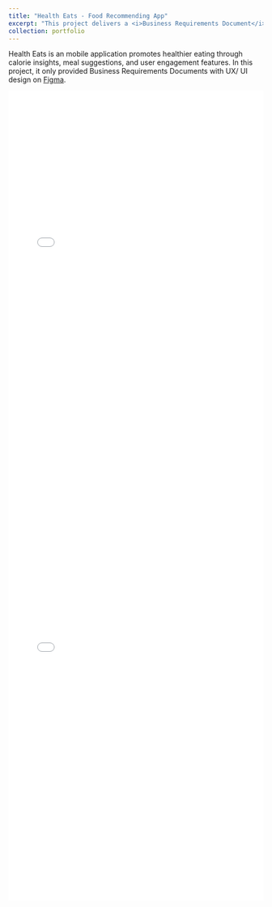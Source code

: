 ```yaml
---
title: "Health Eats - Food Recommending App"
excerpt: "This project delivers a <i>Business Requirements Document</i> for a mobile app that promotes healthier eating through calorie insights, meal suggestions, and user engagement features for busy individuals. <br/>"
collection: portfolio
---
```


Health Eats is an mobile application promotes healthier eating through calorie insights, meal suggestions, and user engagement features. In this project, it only provided Business Requirements Documents with UX/ UI design on [Figma](<https://www.figma.com/design/47er1kN4yTiJTJ9I6muEUK/Health-Eats-(Mobile-App)?node-id=427-2280&t=Lm9VePCX1l2C2Maj-1>).

<embed src="/files/Software Requirements Specification.pdf" type="application/pdf" width="100%" height="800px" />
<embed src="/files/Software Design Document.pdf" type="application/pdf" width="100%" height="800px" />
